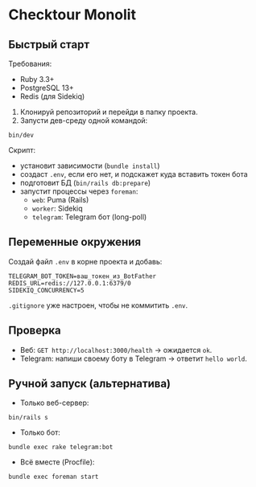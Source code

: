 # Checktour Monolit

## Быстрый старт

Требования:
- Ruby 3.3+
- PostgreSQL 13+
- Redis (для Sidekiq)

1) Клонируй репозиторий и перейди в папку проекта.
2) Запусти дев-среду одной командой:

```
bin/dev
```

Скрипт:
- установит зависимости (`bundle install`)
- создаст `.env`, если его нет, и подскажет куда вставить токен бота
- подготовит БД (`bin/rails db:prepare`)
- запустит процессы через `foreman`:
  - `web`: Puma (Rails)
  - `worker`: Sidekiq
  - `telegram`: Telegram бот (long-poll)

## Переменные окружения

Создай файл `.env` в корне проекта и добавь:
```
TELEGRAM_BOT_TOKEN=ваш_токен_из_BotFather
REDIS_URL=redis://127.0.0.1:6379/0
SIDEKIQ_CONCURRENCY=5
```
`.gitignore` уже настроен, чтобы не коммитить `.env`.

## Проверка
- Веб: `GET http://localhost:3000/health` → ожидается `ok`.
- Telegram: напиши своему боту в Telegram → ответит `hello world`.

## Ручной запуск (альтернатива)
- Только веб-сервер:
```
bin/rails s
```
- Только бот:
```
bundle exec rake telegram:bot
```
- Всё вместе (Procfile):
```
bundle exec foreman start
```
